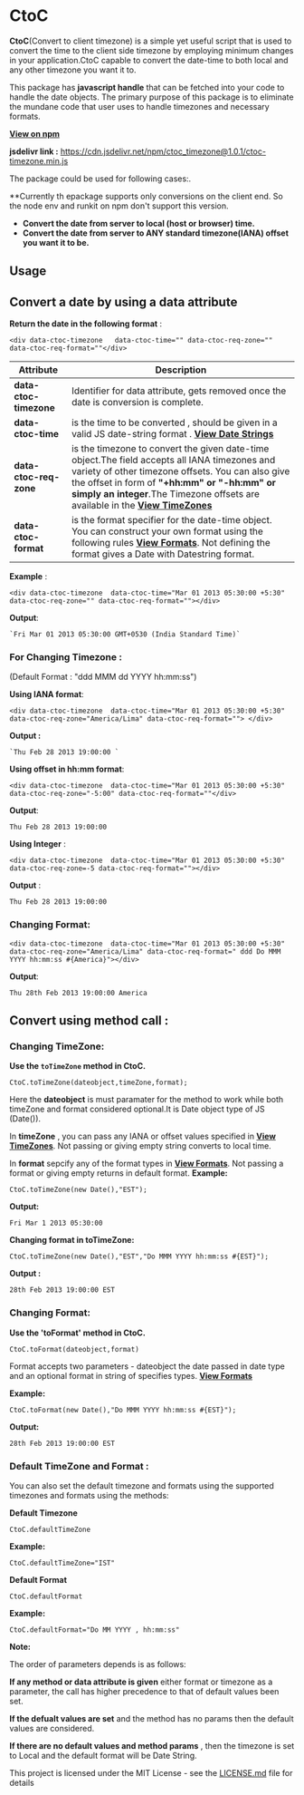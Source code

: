 # CtoC


**CtoC**(Convert to client timezone) is a simple yet useful script that is used to convert the time to the client side timezone by employing minimum changes  in your application.CtoC capable to convert the  date-time to both local and any other timezone you want it to. 

This package has **javascript handle** that can be fetched into your code to handle the date objects. The primary purpose of this package is to eliminate the mundane code that user  uses to handle timezones and necessary formats.

**[View on npm](https://github.com/sandeepvvn/ctoc_timezone/wiki/TimeZones)**

**jsdelivr link :** https://cdn.jsdelivr.net/npm/ctoc_timezone@1.0.1/ctoc-timezone.min.js

The package could be used for following cases:.

**Currently th epackage supports only conversions on the client end. So the node env and runkit on npm don't support this version.

- **Convert the date from server to local (host or browser) time.**
- **Convert the date from server to ANY standard timezone(IANA) offset you want it to be.**



## Usage

 ## Convert a date by using a data attribute
    
   **Return the date in the following format** :
     
   `<div data-ctoc-timezone   data-ctoc-time="" data-ctoc-req-zone="" data-ctoc-req-format=""</div>`
   
   | Attribute | Description |
| --- | --- |
| **data-ctoc-timezone**        | Identifier for  data attribute,  gets removed once the date is conversion is complete. |
| **data-ctoc-time**            | is the time to be converted , should be given in a valid JS date-string  format . **[View Date Strings](https://www.w3schools.com/js/js_date_formats.asp)** |
|  **data-ctoc-req-zone**       | is the timezone to convert the given date-time object.The field accepts all IANA timezones and variety of other timezone offsets. You can also give the offset in form of **"+hh:mm" or "-hh:mm" or simply an integer**.The Timezone offsets are available in the **[View TimeZones](https://github.com/sandeepvvn/ctoc_timezone/wiki/TimeZones)** |
| **data-ctoc-format**          | is the format specifier for the date-time object. You can construct your own format using the following rules       **[View Formats](https://github.com/sandeepvvn/ctoc_timezone/wiki/Formats)**. Not defining the format gives a Date with Datestring format.|
    
  
  
   **Example** :
   
   `<div data-ctoc-timezone  data-ctoc-time="Mar 01 2013 05:30:00 +5:30" data-ctoc-req-zone="" data-ctoc-req-format=""></div>`
    
   **Output**:
   
    `Fri Mar 01 2013 05:30:00 GMT+0530 (India Standard Time)`
   
   ### For Changing Timezone :
   
   (Default Format : "ddd MMM dd YYYY hh:mm:ss")
    
  **Using IANA format**:
   
   `<div data-ctoc-timezone  data-ctoc-time="Mar 01 2013 05:30:00 +5:30" data-ctoc-req-zone="America/Lima" data-ctoc-req-format=""> </div>`
    
   **Output :**
  
    `Thu Feb 28 2013 19:00:00 `
   
  **Using offset in hh:mm format**:
   
   `<div data-ctoc-timezone  data-ctoc-time="Mar 01 2013 05:30:00 +5:30" data-ctoc-req-zone="-5:00" data-ctoc-req-format=""</div>`
   
   **Output**:
  
  `Thu Feb 28 2013 19:00:00`
  
  **Using Integer** :
  
  `<div data-ctoc-timezone  data-ctoc-time="Mar 01 2013 05:30:00 +5:30" data-ctoc-req-zone=-5 data-ctoc-req-format=""></div>`
  
  **Output** :
  
  `Thu Feb 28 2013 19:00:00`
                                
  ### Changing Format:
   
   `<div data-ctoc-timezone  data-ctoc-time="Mar 01 2013 05:30:00 +5:30" data-ctoc-req-zone="America/Lima" data-ctoc-req-format=" ddd Do MMM YYYY hh:mm:ss #{America}"></div>`
   
   **Output**:
   
   `Thu 28th Feb 2013 19:00:00 America`
  
  
  
## Convert using method call :

  ### Changing TimeZone:
  
  **Use the  `toTimeZone` method in CtoC.**
        
  `CtoC.toTimeZone(dateobject,timeZone,format);`
        
   Here the **dateobject** is must paramater for the method to work while both timeZone and format considered optional.It is Date object type of JS (Date()).
   
   In **timeZone** , you can pass any IANA or offset values specified in  **[View TimeZones](https://github.com/sandeepvvn/ctoc_timezone/wiki/TimeZones)**. Not passing or giving empty string converts to local time.  
   
   In **format** sepcify any of the format types in  **[View Formats](https://github.com/sandeepvvn/ctoc_timezone/wiki/Formats)**. Not passing a format or giving empty returns in default format.
   **Example:**
          
   `CtoC.toTimeZone(new Date(),"EST");`
          
   **Output:**
         
   `Fri Mar 1 2013 05:30:00`
    
  **Changing format in toTimeZone:**
        
   `CtoC.toTimeZone(new Date(),"EST","Do MMM YYYY hh:mm:ss #{EST}");`
        
  **Output :**
        
  `28th Feb 2013 19:00:00 EST`
    
   ### Changing Format:
         
  **Use the 'toFormat' method in CtoC.**
     
   `CtoC.toFormat(dateobject,format)`
  
  Format accepts two parameters - dateobject the date passed in date type and an optional format in string of specifies types. **[View Formats](https://github.com/sandeepvvn/ctoc_timezone/wiki/Formats)**
  
  **Example:**
  
  `CtoC.toFormat(new Date(),"Do MMM YYYY hh:mm:ss #{EST}");`
  
  **Output:**
  
  `28th Feb 2013 19:00:00 EST`

### Default TimeZone and Format :
   
   You can also set the default timezone and formats using the supported timezones and formats using the methods:
   
   
  **Default Timezone**
   
   `CtoC.defaultTimeZone`
   
   **Example:**
   
   `CtoC.defaultTimeZone="IST"`
   
  **Default Format**
  
  `CtoC.defaultFormat`
  
  **Example:**
  
   `CtoC.defaultFormat="Do MM YYYY , hh:mm:ss"`
   
   **Note:**
   
   The order of parameters depends is as follows:
   
   **If any method or data attribute is given** either format or timezone as a parameter, the call has higher precedence to that of default values been set. 
   
   **If the defualt values are set** and the method has no params then the default values are considered.
   
   **If there are no default values and method params** , then the timezone is set to Local and the default format will be Date String.

This project is licensed under the MIT License - see the [LICENSE.md](LICENSE.md) file for details


